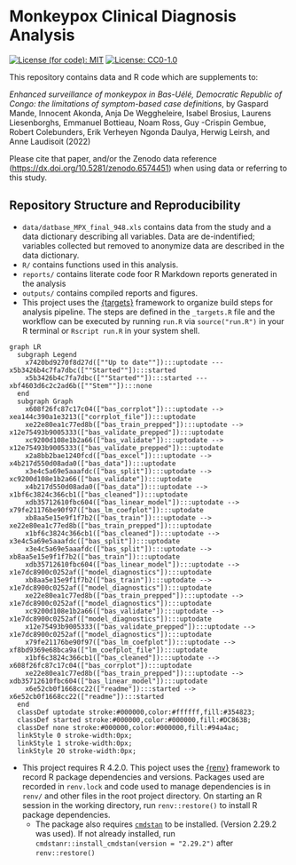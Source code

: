 
<!-- README.md is generated from README.Rmd. Please edit that file -->

# Monkeypox Clinical Diagnosis Analysis

[![License (for code):
MIT](https://img.shields.io/badge/License%20(for%20code)-MIT-blue.svg)](https://opensource.org/licenses/MIT)
[![License:
CC0-1.0](https://img.shields.io/badge/License%20(for%20data)-CC0_1.0-lightgrey.svg)](http://creativecommons.org/publicdomain/zero/1.0/)

This repository contains data and R code which are supplements to:

*Enhanced surveillance of monkeypox in Bas-Uélé, Democratic Republic of
Congo: the limitations of symptom-based case definitions*, by Gaspard
Mande, Innocent Akonda, Anja De Weggheleire, Isabel Brosius, Laurens
Liesenborghs, Emmanuel Bottieau, Noam Ross, Guy -Crispin Gembue, Robert
Colebunders, Erik Verheyen Ngonda Daulya, Herwig Leirsh, and Anne
Laudisoit (2022)

Please cite that paper, and/or the Zenodo data reference
(<https://dx.doi.org/10.5281/zenodo.6574451>) when using data or
referring to this study.

## Repository Structure and Reproducibility

-   `data/datbase_MPX_final_948.xls` contains data from the study and a
    data dictionary describing all variables. Data are de-indentified;
    variables collected but removed to anonymize data are described in
    the data dictionary.
-   `R/` contains functions used in this analysis.
-   `reports/` contains literate code foor R Markdown reports generated
    in the analysis
-   `outputs/` contains compiled reports and figures.
-   This project uses the
    [{targets}](https://wlandau.github.io/targets-manual/) framework to
    organize build steps for analysis pipeline. The steps are defined in
    the `_targets.R` file and the workflow can be executed by running
    `run.R` via `source("run.R")` in your R terminal or `Rscript run.R`
    in your system shell.

``` mermaid
graph LR
  subgraph Legend
    x7420bd9270f8d27d([""Up to date""]):::uptodate --- x5b3426b4c7fa7dbc([""Started""]):::started
    x5b3426b4c7fa7dbc([""Started""]):::started --- xbf4603d6c2c2ad6b([""Stem""]):::none
  end
  subgraph Graph
    x608f26fc87c17c04(["bas_corrplot"]):::uptodate --> xea144c390a1e3213(["corrplot_file"]):::uptodate
    xe22e80ea1c77ed8b(["bas_train_prepped"]):::uptodate --> x12e75493b9005333(["bas_validate_prepped"]):::uptodate
    xc9200d108e1b2a66(["bas_validate"]):::uptodate --> x12e75493b9005333(["bas_validate_prepped"]):::uptodate
    x2a8bb2bae1240fcd(["bas_excel"]):::uptodate --> x4b217d550d08ada0(["bas_data"]):::uptodate
    x3e4c5a69e5aaafdc(["bas_split"]):::uptodate --> xc9200d108e1b2a66(["bas_validate"]):::uptodate
    x4b217d550d08ada0(["bas_data"]):::uptodate --> x1bf6c3824c366cb1(["bas_cleaned"]):::uptodate
    xdb35712610fbc604(["bas_linear_model"]):::uptodate --> x79fe21176be90f97(["bas_lm_coefplot"]):::uptodate
    xb8aa5e15e9f1f7b2(["bas_train"]):::uptodate --> xe22e80ea1c77ed8b(["bas_train_prepped"]):::uptodate
    x1bf6c3824c366cb1(["bas_cleaned"]):::uptodate --> x3e4c5a69e5aaafdc(["bas_split"]):::uptodate
    x3e4c5a69e5aaafdc(["bas_split"]):::uptodate --> xb8aa5e15e9f1f7b2(["bas_train"]):::uptodate
    xdb35712610fbc604(["bas_linear_model"]):::uptodate --> x1e7dc8900c0252af(["model_diagnostics"]):::uptodate
    xb8aa5e15e9f1f7b2(["bas_train"]):::uptodate --> x1e7dc8900c0252af(["model_diagnostics"]):::uptodate
    xe22e80ea1c77ed8b(["bas_train_prepped"]):::uptodate --> x1e7dc8900c0252af(["model_diagnostics"]):::uptodate
    xc9200d108e1b2a66(["bas_validate"]):::uptodate --> x1e7dc8900c0252af(["model_diagnostics"]):::uptodate
    x12e75493b9005333(["bas_validate_prepped"]):::uptodate --> x1e7dc8900c0252af(["model_diagnostics"]):::uptodate
    x79fe21176be90f97(["bas_lm_coefplot"]):::uptodate --> xf8bd9369e68bca9a(["lm_coefplot_file"]):::uptodate
    x1bf6c3824c366cb1(["bas_cleaned"]):::uptodate --> x608f26fc87c17c04(["bas_corrplot"]):::uptodate
    xe22e80ea1c77ed8b(["bas_train_prepped"]):::uptodate --> xdb35712610fbc604(["bas_linear_model"]):::uptodate
    x6e52cb0f1668cc22(["readme"]):::started --> x6e52cb0f1668cc22(["readme"]):::started
  end
  classDef uptodate stroke:#000000,color:#ffffff,fill:#354823;
  classDef started stroke:#000000,color:#000000,fill:#DC863B;
  classDef none stroke:#000000,color:#000000,fill:#94a4ac;
  linkStyle 0 stroke-width:0px;
  linkStyle 1 stroke-width:0px;
  linkStyle 20 stroke-width:0px;
```

</details>

-   This project requires R 4.2.0. This poject uses the
    [{renv}](https://rstudio.github.io/renv/) framework to record R
    package dependencies and versions. Packages used are recorded in
    `renv.lock` and code used to manage dependencies is in `renv/` and
    other files in the root project directory. On starting an R session
    in the working directory, run `renv::restore()` to install R package
    dependencies.
    -   The package also requires
        [`cmdstan`](https://mc-stan.org/users/interfaces/cmdstan) to be
        installed. (Version 2.29.2 was used). If not already installed,
        run `cmdstanr::install_cmdstan(version = "2.29.2")` after
        `renv::restore()`
